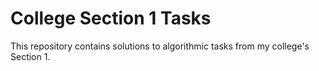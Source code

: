 # College Section 1 Tasks  

This repository contains solutions to algorithmic tasks from my college's Section 1.  
